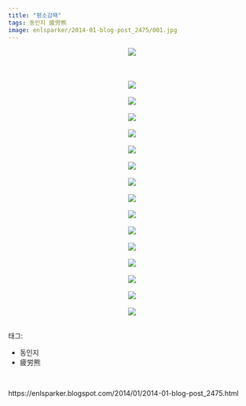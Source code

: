 ```yaml
---
title: "평소감패"
tags: 동인지 疲労熊
image: enlsparker/2014-01-blog-post_2475/001.jpg
---
```

<div class="article">
<div class="post-body entry-content" id="post-body-3964398091759887407" itemprop="description articleBody">
<div class="separator" style="clear: both; text-align: center;">
<a href="//1.bp.blogspot.com/-FHIt8eOi8xM/UuKxml6B9FI/AAAAAAAAFa8/Gn3sGfCVOvI/s1600/img_0001_qogygns.jpg" imageanchor="1" style="margin-left: 1em; margin-right: 1em;"><img border="0" src="{{ site.nasurl }}/enlsparker/2014-01-blog-post_2475/img_0001_qogygns.jpg"/></a></div>
<br/>
<a name="more"></a><br/>
<br/>
<div class="separator" style="clear: both; text-align: center;">
<a href="//4.bp.blogspot.com/-FBchtpj23kE/UuKxmnuOjvI/AAAAAAAAFbA/Ymv_VBP-PwA/s1600/img_0002_qogygns.jpg" imageanchor="1" style="margin-left: 1em; margin-right: 1em;"><img border="0" src="{{ site.nasurl }}/enlsparker/2014-01-blog-post_2475/img_0002_qogygns.jpg"/></a></div>
<br/>
<div class="separator" style="clear: both; text-align: center;">
<a href="//3.bp.blogspot.com/-78zs0h782MY/UuKxm5PAi-I/AAAAAAAAFbE/Wz1ProyhDcY/s1600/img_0003_qogygns.jpg" imageanchor="1" style="margin-left: 1em; margin-right: 1em;"><img border="0" src="{{ site.nasurl }}/enlsparker/2014-01-blog-post_2475/img_0003_qogygns.jpg"/></a></div>
<br/>
<div class="separator" style="clear: both; text-align: center;">
<a href="//2.bp.blogspot.com/-dQAtiHgo4dE/UuKxsUZRrjI/AAAAAAAAFbU/-w6pcjPuot4/s1600/img_0004_qogygns.jpg" imageanchor="1" style="margin-left: 1em; margin-right: 1em;"><img border="0" src="{{ site.nasurl }}/enlsparker/2014-01-blog-post_2475/img_0004_qogygns.jpg"/></a></div>
<br/>
<div class="separator" style="clear: both; text-align: center;">
<a href="//1.bp.blogspot.com/-b1paV6nbqvE/UuKxtAPwHdI/AAAAAAAAFbg/lU5sObEL5XE/s1600/img_0005_qogygns.jpg" imageanchor="1" style="margin-left: 1em; margin-right: 1em;"><img border="0" src="{{ site.nasurl }}/enlsparker/2014-01-blog-post_2475/img_0005_qogygns.jpg"/></a></div>
<br/>
<div class="separator" style="clear: both; text-align: center;">
<a href="//4.bp.blogspot.com/-vPKkv0eONgg/UuKxtMTXkyI/AAAAAAAAFbc/uOMGv3ND3Vo/s1600/img_0006_qogygns.jpg" imageanchor="1" style="margin-left: 1em; margin-right: 1em;"><img border="0" src="{{ site.nasurl }}/enlsparker/2014-01-blog-post_2475/img_0006_qogygns.jpg"/></a></div>
<br/>
<div class="separator" style="clear: both; text-align: center;">
<a href="//4.bp.blogspot.com/-LdqOaZZPfXI/UuKxx0Ba00I/AAAAAAAAFbs/GM2DsF79Vfc/s1600/img_0007_qogygns.jpg" imageanchor="1" style="margin-left: 1em; margin-right: 1em;"><img border="0" src="{{ site.nasurl }}/enlsparker/2014-01-blog-post_2475/img_0007_qogygns.jpg"/></a></div>
<br/>
<div class="separator" style="clear: both; text-align: center;">
<a href="//4.bp.blogspot.com/-ApOcHGvKMWk/UuKx1StFabI/AAAAAAAAFb0/W2SnKhank64/s1600/img_0008_qogygns.jpg" imageanchor="1" style="margin-left: 1em; margin-right: 1em;"><img border="0" src="{{ site.nasurl }}/enlsparker/2014-01-blog-post_2475/img_0008_qogygns.jpg"/></a></div>
<br/>
<div class="separator" style="clear: both; text-align: center;">
<a href="//2.bp.blogspot.com/-2AihM0oHrLo/UuKx2GSpPVI/AAAAAAAAFb8/lYvvitIoxa0/s1600/img_0009_qogygns.jpg" imageanchor="1" style="margin-left: 1em; margin-right: 1em;"><img border="0" src="{{ site.nasurl }}/enlsparker/2014-01-blog-post_2475/img_0009_qogygns.jpg"/></a></div>
<br/>
<div class="separator" style="clear: both; text-align: center;">
<a href="//4.bp.blogspot.com/-YAp_3-hBpmk/UuKx5nlOw1I/AAAAAAAAFcE/Fr4okVhl-RM/s1600/img_0010_qogygns.jpg" imageanchor="1" style="margin-left: 1em; margin-right: 1em;"><img border="0" src="{{ site.nasurl }}/enlsparker/2014-01-blog-post_2475/img_0010_qogygns.jpg"/></a></div>
<br/>
<div class="separator" style="clear: both; text-align: center;">
<a href="//1.bp.blogspot.com/-vVdHn4Z4IXE/UuKx82ibZ5I/AAAAAAAAFcM/iy101GE7EJY/s1600/img_0011_qogygns.jpg" imageanchor="1" style="margin-left: 1em; margin-right: 1em;"><img border="0" src="{{ site.nasurl }}/enlsparker/2014-01-blog-post_2475/img_0011_qogygns.jpg"/></a></div>
<br/>
<div class="separator" style="clear: both; text-align: center;">
<a href="//1.bp.blogspot.com/-17e1uXNH0vw/UuKx93HDn-I/AAAAAAAAFcU/wvHnYwkteaQ/s1600/img_0012_qogygns.jpg" imageanchor="1" style="margin-left: 1em; margin-right: 1em;"><img border="0" src="{{ site.nasurl }}/enlsparker/2014-01-blog-post_2475/img_0012_qogygns.jpg"/></a></div>
<br/>
<div class="separator" style="clear: both; text-align: center;">
<a href="//4.bp.blogspot.com/-pPt0C3eC9cg/UuKyA4UdY3I/AAAAAAAAFcc/yebrwsdY3EI/s1600/img_0013_qogygns.jpg" imageanchor="1" style="margin-left: 1em; margin-right: 1em;"><img border="0" src="{{ site.nasurl }}/enlsparker/2014-01-blog-post_2475/img_0013_qogygns.jpg"/></a></div>
<br/>
<div class="separator" style="clear: both; text-align: center;">
<a href="//4.bp.blogspot.com/-9IlRvBshmyQ/UuKyDyMrjHI/AAAAAAAAFck/z5Hn3Az6_gE/s1600/img_0014_qogygns.jpg" imageanchor="1" style="margin-left: 1em; margin-right: 1em;"><img border="0" src="{{ site.nasurl }}/enlsparker/2014-01-blog-post_2475/img_0014_qogygns.jpg"/></a></div>
<br/>
<div class="separator" style="clear: both; text-align: center;">
<a href="//1.bp.blogspot.com/-bqPgan0rr78/UuKyEwBK82I/AAAAAAAAFcs/3n3-Tfp_MBM/s1600/img_0015_qogygns.jpg" imageanchor="1" style="margin-left: 1em; margin-right: 1em;"><img border="0" src="{{ site.nasurl }}/enlsparker/2014-01-blog-post_2475/img_0015_qogygns.jpg"/></a></div>
<br/>
<div class="separator" style="clear: both; text-align: center;">
<a href="//3.bp.blogspot.com/-UoAA22XXPi4/UuKyFUrkI7I/AAAAAAAAFcw/yFyHsGB3Rb8/s1600/img_0016_qogygns.jpg" imageanchor="1" style="margin-left: 1em; margin-right: 1em;"><img border="0" src="{{ site.nasurl }}/enlsparker/2014-01-blog-post_2475/img_0016_qogygns.jpg"/></a></div>
<br/>
<div style="clear: both;"></div>
</div></div><div class="tagTrail">
<p>태그: </p>
<ul>
<li>동인지</li>
<li>疲労熊</li>
</ul>
</div>
<br/>
<p id="refer">https://enlsparker.blogspot.com/2014/01/2014-01-blog-post_2475.html</p>
<br/>
